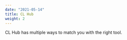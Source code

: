 ```yaml
---
date: "2021-05-14"
title: CL Hub
weight: 2
---
```


<!--- This is the SECOND highest level `_index` file (`aqhub/content/docs/_index`). ---> 

CL Hub has multiple ways to match you with the right tool.

